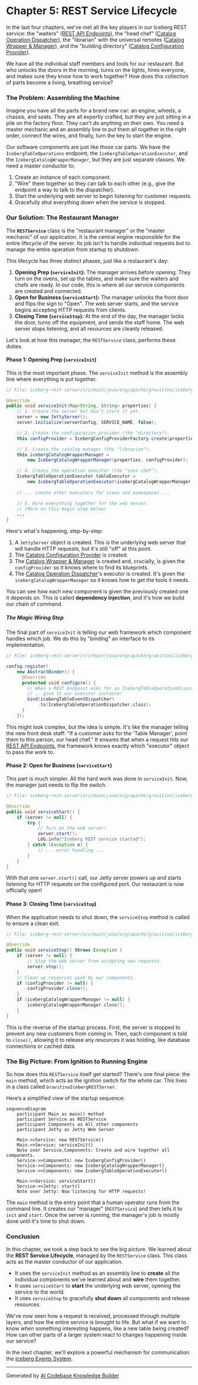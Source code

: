 # Chapter 5: REST Service Lifecycle

In the last four chapters, we've met all the key players in our Iceberg REST service: the "waiters" ([REST API Endpoints](01_rest_api_endpoints_.md)), the "head chef" ([Catalog Operation Dispatcher](02_catalog_operation_dispatcher_.md)), the "librarian" with the universal remotes ([Catalog Wrapper & Manager](03_catalog_wrapper___manager_.md)), and the "building directory" ([Catalog Configuration Provider](04_catalog_configuration_provider_.md)).

We have all the individual staff members and tools for our restaurant. But who unlocks the doors in the morning, turns on the lights, hires everyone, and makes sure they know how to work together? How does this collection of parts become a living, breathing service?

### The Problem: Assembling the Machine

Imagine you have all the parts for a brand new car: an engine, wheels, a chassis, and seats. They are all expertly crafted, but they are just sitting in a pile on the factory floor. They can't do anything on their own. You need a master mechanic and an assembly line to put them all together in the right order, connect the wires, and finally, turn the key to start the engine.

Our software components are just like those car parts. We have the `IcebergTableOperations` endpoint, the `IcebergTableOperationExecutor`, and the `IcebergCatalogWrapperManager`, but they are just separate classes. We need a master conductor to:
1.  Create an instance of each component.
2.  "Wire" them together so they can talk to each other (e.g., give the endpoint a way to talk to the dispatcher).
3.  Start the underlying web server to begin listening for customer requests.
4.  Gracefully shut everything down when the service is stopped.

### Our Solution: The Restaurant Manager

The **`RESTService`** class is the "restaurant manager" or the "master mechanic" of our application. It is the central engine responsible for the entire lifecycle of the server. Its job isn't to handle individual requests but to manage the entire operation from startup to shutdown.

This lifecycle has three distinct phases, just like a restaurant's day:
1.  **Opening Prep (`serviceInit`):** The manager arrives before opening. They turn on the ovens, set up the tables, and make sure the waiters and chefs are ready. In our code, this is where all our service components are created and connected.
2.  **Open for Business (`serviceStart`):** The manager unlocks the front door and flips the sign to "Open". The web server starts, and the service begins accepting HTTP requests from clients.
3.  **Closing Time (`serviceStop`):** At the end of the day, the manager locks the door, turns off the equipment, and sends the staff home. The web server stops listening, and all resources are cleanly released.

Let's look at how this manager, the `RESTService` class, performs these duties.

#### Phase 1: Opening Prep (`serviceInit`)

This is the most important phase. The `serviceInit` method is the assembly line where everything is put together.

```java
// File: iceberg-rest-server/src/main/java/org/apache/gravitino/iceberg/RESTService.java

@Override
public void serviceInit(Map<String, String> properties) {
    // 1. Create the server but don't start it yet.
    server = new JettyServer();
    server.initialize(serverConfig, SERVICE_NAME, false);

    // 2. Create the configuration provider (the "directory").
    this.configProvider = IcebergConfigProviderFactory.create(properties);

    // 3. Create the catalog manager (the "librarian").
    this.icebergCatalogWrapperManager =
        new IcebergCatalogWrapperManager(properties, configProvider);

    // 4. Create the operation executor (the "sous chef").
    IcebergTableOperationExecutor tableExecutor =
        new IcebergTableOperationExecutor(icebergCatalogWrapperManager);
    
    // ... create other executors for views and namespaces ...

    // 5. Wire everything together for the web server.
    // (More on this magic step below)
    ...
}
```
Here's what's happening, step-by-step:
1.  A `JettyServer` object is created. This is the underlying web server that will handle HTTP requests, but it's still "off" at this point.
2.  The [Catalog Configuration Provider](04_catalog_configuration_provider_.md) is created.
3.  The [Catalog Wrapper & Manager](03_catalog_wrapper___manager_.md) is created and, crucially, is given the `configProvider` so it knows where to find its blueprints.
4.  The [Catalog Operation Dispatcher](02_catalog_operation_dispatcher_.md)'s executor is created. It's given the `icebergCatalogWrapperManager` so it knows how to get the tools it needs.

You can see how each new component is given the previously created one it depends on. This is called **dependency injection**, and it's how we build our chain of command.

##### The Magic Wiring Step

The final part of `serviceInit` is telling our web framework which component handles which job. We do this by "binding" an interface to its implementation.

```java
// File: iceberg-rest-server/src/main/java/org/apache/gravitino/iceberg/RESTService.java

config.register(
    new AbstractBinder() {
      @Override
      protected void configure() {
        // When a REST Endpoint asks for an IcebergTableOperationDispatcher...
        // ...give it our executor instance!
        bind(icebergTableEventDispatcher)
            .to(IcebergTableOperationDispatcher.class);
      }
    });
```
This might look complex, but the idea is simple. It's like the manager telling the new front desk staff: "If a customer asks for the 'Table Manager', point them to this person, our head chef." It ensures that when a request hits our [REST API Endpoints](01_rest_api_endpoints_.md), the framework knows exactly which "executor" object to pass the work to.

#### Phase 2: Open for Business (`serviceStart`)

This part is much simpler. All the hard work was done in `serviceInit`. Now, the manager just needs to flip the switch.

```java
// File: iceberg-rest-server/src/main/java/org/apache/gravitino/iceberg/RESTService.java

@Override
public void serviceStart() {
    if (server != null) {
        try {
            // Turn on the web server!
            server.start();
            LOG.info("Iceberg REST service started");
        } catch (Exception e) {
            // ... error handling ...
        }
    }
}
```
With that one `server.start()` call, our Jetty server powers up and starts listening for HTTP requests on the configured port. Our restaurant is now officially open!

#### Phase 3: Closing Time (`serviceStop`)

When the application needs to shut down, the `serviceStop` method is called to ensure a clean exit.

```java
// File: iceberg-rest-server/src/main/java/org/apache/gravitino/iceberg/RESTService.java

@Override
public void serviceStop() throws Exception {
    if (server != null) {
        // Stop the web server from accepting new requests.
        server.stop();
    }
    // Clean up resources used by our components.
    if (configProvider != null) {
        configProvider.close();
    }
    if (icebergCatalogWrapperManager != null) {
        icebergCatalogWrapperManager.close();
    }
}
```
This is the reverse of the startup process. First, the server is stopped to prevent any new customers from coming in. Then, each component is told to `close()`, allowing it to release any resources it was holding, like database connections or cached data.

### The Big Picture: From Ignition to Running Engine

So how does this `RESTService` itself get started? There's one final piece: the `main` method, which acts as the ignition switch for the whole car. This lives in a class called `GravitinoIcebergRESTServer`.

Here’s a simplified view of the startup sequence:

```mermaid
sequenceDiagram
    participant Main as main() method
    participant Service as RESTService
    participant Components as All other components
    participant Jetty as Jetty Web Server

    Main->>Service: new RESTService()
    Main->>Service: serviceInit()
    Note over Service,Components: Create and wire together all components.
    Service->>Components: new IcebergConfigProvider()
    Service->>Components: new IcebergCatalogWrapperManager()
    Service->>Components: new IcebergTableOperationExecutor()

    Main->>Service: serviceStart()
    Service->>Jetty: start()
    Note over Jetty: Now listening for HTTP requests!
```

The `main` method is the entry point that a human operator runs from the command line. It creates our "manager" (`RESTService`) and then tells it to `init` and `start`. Once the server is running, the manager's job is mostly done until it's time to shut down.

### Conclusion

In this chapter, we took a step back to see the big picture. We learned about the **REST Service Lifecycle**, managed by the `RESTService` class. This class acts as the master conductor of our application.

*   It uses the `serviceInit` method as an assembly line to **create** all the individual components we've learned about and **wire** them together.
*   It uses `serviceStart` to **start** the underlying web server, opening the service to the world.
*   It uses `serviceStop` to gracefully **shut down** all components and release resources.

We've now seen how a request is received, processed through multiple layers, and how the entire service is brought to life. But what if we want to know *when* something interesting happens, like a new table being created? How can other parts of a larger system react to changes happening inside our service?

In the next chapter, we'll explore a powerful mechanism for communication: the [Iceberg Events System](06_iceberg_events_system_.md).

---

Generated by [AI Codebase Knowledge Builder](https://github.com/The-Pocket/Tutorial-Codebase-Knowledge)